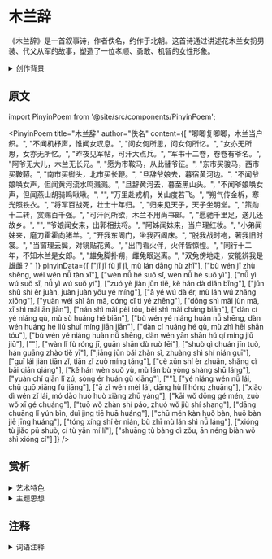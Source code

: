 # 木兰辞

《木兰辞》是一首叙事诗，作者佚名，约作于北朝。这首诗通过讲述花木兰女扮男装、代父从军的故事，塑造了一位孝顺、勇敢、机智的女性形象。

<details>
<summary>创作背景</summary>

这首诗创作于南北朝时期，当时战乱频繁，征兵不断。诗中通过木兰的故事，反映了战争给普通百姓带来的苦难，以及人们对和平生活的向往。

</details>

## 原文

import PinyinPoem from '@site/src/components/PinyinPoem';

<PinyinPoem 
  title="木兰辞" 
  author="佚名"
  content={[
    "唧唧复唧唧，木兰当户织。",
    "不闻机杼声，惟闻女叹息。",
    "问女何所思，问女何所忆。",
    "女亦无所思，女亦无所忆。",
    "昨夜见军帖，可汗大点兵。",
    "军书十二卷，卷卷有爷名。",
    "阿爷无大儿，木兰无长兄。",
    "愿为市鞍马，从此替爷征。",
    "东市买骏马，西市买鞍鞯。",
    "南市买辔头，北市买长鞭。",
    "旦辞爷娘去，暮宿黄河边。",
    "不闻爷娘唤女声，但闻黄河流水鸣溅溅。",
    "旦辞黄河去，暮至黑山头。",
    "不闻爷娘唤女声，但闻燕山胡骑鸣啾啾。",
    "",
    "万里赴戎机，关山度若飞。",
    "朔气传金柝，寒光照铁衣。",
    "将军百战死，壮士十年归。",
    "归来见天子，天子坐明堂。",
    "策勋十二转，赏赐百千强。",
    "可汗问所欲，木兰不用尚书郎。",
    "愿驰千里足，送儿还故乡。",
    "",
    "爷娘闻女来，出郭相扶将。",
    "阿姊闻妹来，当户理红妆。",
    "小弟闻姊来，磨刀霍霍向猪羊。",
    "开我东阁门，坐我西阁床。",
    "脱我战时袍，著我旧时裳。",
    "当窗理云鬓，对镜贴花黄。",
    "出门看火伴，火伴皆惊惶。",
    "同行十二年，不知木兰是女郎。",
    "雄兔脚扑朔，雌兔眼迷离。",
    "双兔傍地走，安能辨我是雄雌？"
  ]}
  pinyinData={[
    ["jī jī fù jī jī, mù lán dāng hù zhī"],
    ["bù wén jī zhù shēng, wéi wén nǚ tàn xī"],
    ["wèn nǚ hé suǒ sī, wèn nǚ hé suǒ yì"],
    ["nǚ yì wú suǒ sī, nǚ yì wú suǒ yì"],
    ["zuó yè jiàn jūn tiě, kě hán dà diǎn bīng"],
    ["jūn shū shí èr juàn, juàn juàn yǒu yé míng"],
    ["ā yé wú dà ér, mù lán wú zhǎng xiōng"],
    ["yuàn wéi shì ān mǎ, cóng cǐ tì yé zhēng"],
    ["dōng shì mǎi jùn mǎ, xī shì mǎi ān jiān"],
    ["nán shì mǎi pèi tóu, běi shì mǎi cháng biān"],
    ["dàn cí yé niáng qù, mù sù huáng hé biān"],
    ["bù wén yé niáng huàn nǚ shēng, dàn wén huáng hé liú shuǐ míng jiān jiān"],
    ["dàn cí huáng hé qù, mù zhì hēi shān tóu"],
    ["bù wén yé niáng huàn nǚ shēng, dàn wén yān shān hú qí míng jiū jiū"],
    [""],
    ["wàn lǐ fù róng jī, guān shān dù ruò fēi"],
    ["shuò qì chuán jīn tuò, hán guāng zhào tiě yī"],
    ["jiāng jūn bǎi zhàn sǐ, zhuàng shì shí nián guī"],
    ["guī lái jiàn tiān zǐ, tiān zǐ zuò míng táng"],
    ["cè xūn shí èr zhuǎn, shǎng cì bǎi qiān qiáng"],
    ["kě hán wèn suǒ yù, mù lán bù yòng shàng shū láng"],
    ["yuàn chí qiān lǐ zú, sòng ér huán gù xiāng"],
    [""],
    ["yé niáng wén nǚ lái, chū guō xiāng fú jiāng"],
    ["ā zǐ wén mèi lái, dāng hù lǐ hóng zhuāng"],
    ["xiǎo dì wén zǐ lái, mó dāo huò huò xiàng zhū yáng"],
    ["kāi wǒ dōng gé mén, zuò wǒ xī gé chuáng"],
    ["tuō wǒ zhàn shí páo, zhuó wǒ jiù shí shang"],
    ["dāng chuāng lǐ yún bìn, duì jìng tiē huā huáng"],
    ["chū mén kàn huǒ bàn, huǒ bàn jiē jīng huáng"],
    ["tóng xíng shí èr nián, bù zhī mù lán shì nǚ láng"],
    ["xióng tù jiǎo pū shuò, cí tù yǎn mí lí"],
    ["shuāng tù bàng dì zǒu, ān néng biàn wǒ shì xióng cí"]
  ]}
/>

## 赏析

<details>
<summary>艺术特色</summary>

1. **叙事手法**
   - 以第三人称叙述
   - 情节完整，层次分明
   - 语言生动形象

2. **语言特点**
   - 朴实无华
   - 对话生动
   - 细节描写传神

</details>

<details>
<summary>主题思想</summary>

1. **歌颂孝道**
   - 突出木兰孝顺父母的形象
   - 展现传统美德

2. **颂扬巾帼英雄**
   - 塑造女性英雄形象
   - 打破性别界限

</details>

## 注释

<details>
<summary>词语注释</summary>

1. **唧唧**：织布声
2. **机杼**：织布的工具
3. **军帖**：征兵文书
4. **可汗**：古代北方少数民族对君主的称呼
5. **鞍马**：马鞍和战马
6. **朔气**：北方的寒气
7. **金柝**：古代军营中用的打更器具
8. **策勋**：记录功勋
9. **尚书郎**：官名
10. **红妆**：女子的化妆打扮

</details> 